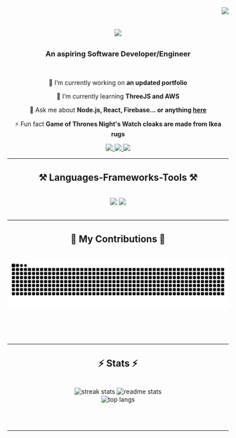 <img align="right" src="https://visitor-badge.laobi.icu/badge?page_id=nathanalbe.nathanalbe" />

<h1 align="center">
    <img src="https://readme-typing-svg.herokuapp.com/?font=Righteous&size=35&center=true&vCenter=true&width=500&height=70&duration=4000&lines=Hi+There!+👋;+I'm+Nathan+Albe!;" />
</h1>

<h3 align="center">An aspiring Software Developer/Engineer </h3>

<br/>

<div align="center">
 
 🔭 I’m currently working on **an updated portfolio**
 
 🌱 I’m currently learning **ThreeJS and AWS**

💬 Ask me about **Node.js, React, Firebase... or anything [here](https://github.com/nathanalbe/nathanalbe/issues)**

⚡ Fun fact **Game of Thrones Night's Watch cloaks are made from Ikea rugs**

 </div>
 
<div align="center"> 
  <a href="mailto:nathanalbe2022@gmail.com">
    <img src="https://img.shields.io/badge/Gmail-333333?style=for-the-badge&logo=gmail&logoColor=red" />
  </a>
  <a href="https://linkedin.com/in/nathan-albe" target="_blank">
    <img src="https://img.shields.io/badge/LinkedIn-0077B5?style=for-the-badge&logo=linkedin&logoColor=white" target="_blank" />
  </a>
  <a href="https://nathanalbe-portfolio.netlify.app/" target="_blank">
     <img src="https://img.shields.io/badge/Portfolio-FF5722?style=for-the-badge&logo=todoist&logoColor=white" target="_blank" /> <!-- sqlite, safari, google-chrome are other good icon options -->
  </a>
</div>

 <hr/>
 
<h2 align="center">⚒️ Languages-Frameworks-Tools ⚒️</h2>
<br/>
<div align="center">
    <img src="https://skillicons.dev/icons?i=react,swift,django,html,css,vscode,github,figma,vuejs,git,r" />
    <img src="https://skillicons.dev/icons?i=nodejs,python,javascript,typescript,postgresql,firebase,mongodb,c,java,matlab,mysql,flask" /><br>
</div>

<br/>
<hr/>

<div align="center">
  <h2>🐍 My Contributions 🐍</h2>
  <br>
  <img alt="snake eating my contributions" src="https://raw.githubusercontent.com/nathanalbe/nathanalbe/output/github-contribution-grid-snake.svg" />
  
  <br/><br/><br/>
</div>

<hr/>

<h2 align="center">⚡ Stats ⚡</h2>
<br>
<div align=center>
  <img width=390 src="https://github-readme-streak-stats-nathanalbe.vercel.app/?user=nathanalbe&count_private=true&theme=react&border_radius=10" alt="streak stats"/>
  <img width=390 src="https://github-readme-stats-nathanalbe.vercel.app/api?username=nathanalbe&count_private=true&show_icons=true&theme=react&rank_icon=github&border_radius=10" alt="readme stats" />
  <br/>
  <img width=325 align="center" src="https://github-readme-stats-nathanalbe.vercel.app/api/top-langs/?username=nathanalbe&hide=HTML&langs_count=8&layout=compact&theme=react&border_radius=10&size_weight=0.5&count_weight=0.5&exclude_repo=github-readme-stats" alt="top langs" />
</div>

<br/><br/>

<hr/>

<br/>

<br/>
